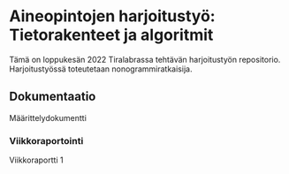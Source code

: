# Aineopintojen harjoitustyö: Tietorakenteet ja algoritmit

Tämä on loppukesän 2022 Tiralabrassa tehtävän harjoitustyön repositorio. Harjoitustyössä toteutetaan nonogrammiratkaisija.

## Dokumentaatio

Määrittelydokumentti

### Viikkoraportointi

Viikkoraportti 1